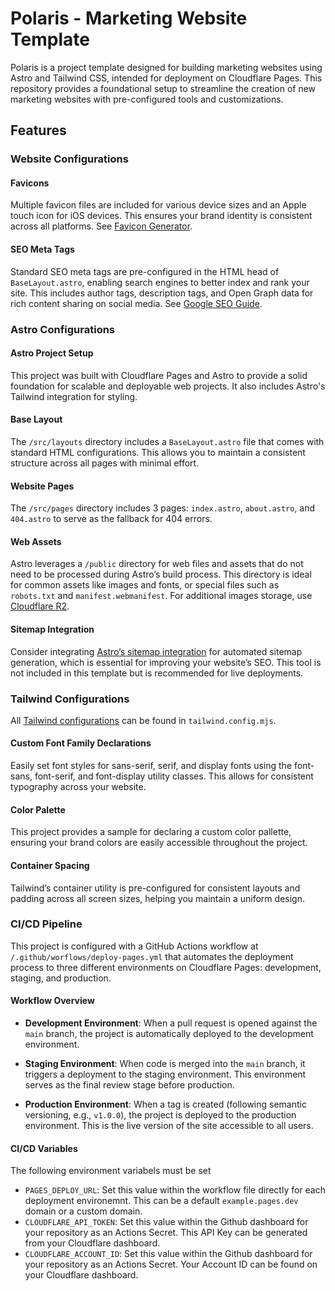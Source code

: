 # Polaris - Marketing Website Template

Polaris is a project template designed for building marketing websites using Astro and Tailwind CSS, intended for deployment on Cloudflare Pages. This repository provides a foundational setup to streamline the creation of new marketing websites with pre-configured tools and customizations.

## Features

### Website Configurations

#### Favicons
Multiple favicon files are included for various device sizes and an Apple touch icon for iOS devices. This ensures your brand identity is consistent across all platforms. See [Favicon Generator](https://favicon.io).

#### SEO Meta Tags
Standard SEO meta tags are pre-configured in the HTML head of `BaseLayout.astro`, enabling search engines to better index and rank your site. This includes author tags, description tags, and Open Graph data for rich content sharing on social media. See [Google SEO Guide](https://developers.google.com/search/docs/fundamentals/seo-starter-guide).

### Astro Configurations

#### Astro Project Setup
This project was built with Cloudflare Pages and Astro to provide a solid foundation for scalable and deployable web projects. It also includes Astro's Tailwind integration for styling.

#### Base Layout
The `/src/layouts` directory includes a `BaseLayout.astro` file that comes with standard HTML configurations. This allows you to maintain a consistent structure across all pages with minimal effort.

#### Website Pages
The `/src/pages` directory includes 3 pages: `index.astro`, `about.astro`, and `404.astro` to serve as the fallback for 404 errors.

#### Web Assets
Astro leverages a `/public` directory for web files and assets that do not need to be processed during Astro’s build process. This directory is ideal for common assets like images and fonts, or special files such as `robots.txt` and `manifest.webmanifest`. For additional images storage, use [Cloudflare R2](https://developers.cloudflare.com/r2/).

#### Sitemap Integration

Consider integrating [Astro’s sitemap integration](https://docs.astro.build/en/guides/integrations-guide/sitemap/) for automated sitemap generation, which is essential for improving your website’s SEO. This tool is not included in this template but is recommended for live deployments.

### Tailwind Configurations

All [Tailwind configurations](https://tailwindcss.com/docs/configuration) can be found in `tailwind.config.mjs`.

#### Custom Font Family Declarations
Easily set font styles for sans-serif, serif, and display fonts using the font-sans, font-serif, and font-display utility classes. This allows for consistent typography across your website.

#### Color Palette
This project provides a sample for declaring a custom color pallette, ensuring your brand colors are easily accessible throughout the project.

#### Container Spacing
Tailwind’s container utility is pre-configured for consistent layouts and padding across all screen sizes, helping you maintain a uniform design.

### CI/CD Pipeline

This project is configured with a GitHub Actions workflow at `/.github/worflows/deploy-pages.yml` that automates the deployment process to three different environments on Cloudflare Pages: development, staging, and production.

#### Workflow Overview

- **Development Environment**: When a pull request is opened against the `main` branch, the project is automatically deployed to the development environment.

- **Staging Environment**: When code is merged into the `main` branch, it triggers a deployment to the staging environment. This environment serves as the final review stage before production.

- **Production Environment**: When a tag is created (following semantic versioning, e.g., `v1.0.0`), the project is deployed to the production environment. This is the live version of the site accessible to all users.

#### CI/CD Variables

The following environment variabels must be set
- `PAGES_DEPLOY_URL`: Set this value within the workflow file directly for each deployment environemnt. This can be a default `example.pages.dev` domain or a custom domain.
- `CLOUDFLARE_API_TOKEN`: Set this value within the Github dashboard for your repository as an Actions Secret. This API Key can be generated from your Cloudflare dashboard.
- `CLOUDFLARE_ACCOUNT_ID`:  Set this value within the Github dashboard for your repository as an Actions Secret. Your Account ID can be found on your Cloudflare dashboard.
